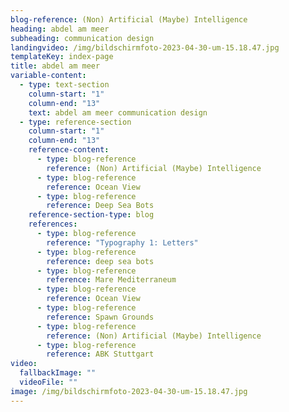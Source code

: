```yaml
---
blog-reference: (Non) Artificial (Maybe) Intelligence
heading: abdel am meer
subheading: communication design
landingvideo: /img/bildschirmfoto-2023-04-30-um-15.18.47.jpg
templateKey: index-page
title: abdel am meer
variable-content:
  - type: text-section
    column-start: "1"
    column-end: "13"
    text: a﻿bdel am meer communication design
  - type: reference-section
    column-start: "1"
    column-end: "13"
    reference-content:
      - type: blog-reference
        reference: (Non) Artificial (Maybe) Intelligence
      - type: blog-reference
        reference: Ocean View
      - type: blog-reference
        reference: Deep Sea Bots
    reference-section-type: blog
    references:
      - type: blog-reference
        reference: "Typography 1: Letters"
      - type: blog-reference
        reference: deep sea bots
      - type: blog-reference
        reference: Mare Mediterraneum
      - type: blog-reference
        reference: Ocean View
      - type: blog-reference
        reference: Spawn Grounds
      - type: blog-reference
        reference: (Non) Artificial (Maybe) Intelligence
      - type: blog-reference
        reference: ABK Stuttgart
video:
  fallbackImage: ""
  videoFile: ""
image: /img/bildschirmfoto-2023-04-30-um-15.18.47.jpg
---
```

